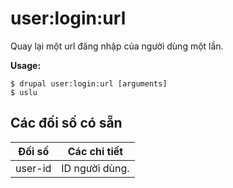 # user:login:url
Quay lại một url đăng nhập của người dùng một lần.

**Usage:**
```
$ drupal user:login:url [arguments]
$ uslu  
```

## Các đối số có sẵn
Đối số | Các chi tiết
---------|-------------
user-id | ID người dùng.
